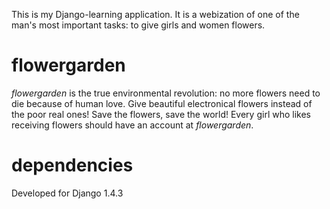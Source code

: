This is my Django-learning application.
It is a webization of one of the man's most important tasks:
to give girls and women flowers.

# flowergarden #

*flowergarden* is the true environmental revolution:
no more flowers need to die because of human love.
Give beautiful electronical flowers instead of the poor real ones!
Save the flowers, save the world!
Every girl who likes receiving flowers should have an account at *flowergarden*.

# dependencies #

Developed for Django 1.4.3